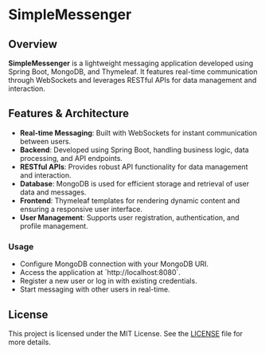 
# SimpleMessenger

## Overview
**SimpleMessenger** is a lightweight messaging application developed using Spring Boot, MongoDB, and Thymeleaf. It features real-time communication through WebSockets and leverages RESTful APIs for data management and interaction.

## Features & Architecture
- **Real-time Messaging**: Built with WebSockets for instant communication between users.
- **Backend**: Developed using Spring Boot, handling business logic, data processing, and API endpoints.
- **RESTful APIs**: Provides robust API functionality for data management and interaction.
- **Database**: MongoDB is used for efficient storage and retrieval of user data and messages.
- **Frontend**: Thymeleaf templates for rendering dynamic content and ensuring a responsive user interface.
- **User Management**: Supports user registration, authentication, and profile management.

### Usage
- Configure MongoDB connection with your MongoDB URI.
- Access the application at \`http://localhost:8080\`.
- Register a new user or log in with existing credentials.
- Start messaging with other users in real-time.

## License
This project is licensed under the MIT License. See the [LICENSE](LICENSE) file for more details.